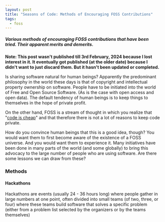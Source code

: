 ```yaml
---
layout: post
title: "Seasons of Code: Methods of Encouraging FOSS Contributions"
tags:
  - foss
---
```


##### Various methods of encouraging FOSS contributions that have been tried. Their apparent merits and demerits. #####

**Note: This post wasn't published till 3rd February, 2024 because I lost interest in it. It eventually got published (at the older date) because I didn't want to just discard them. But it hasn't been updated or completed.**

Is sharing software natural for human beings? Apparently the predominant philosophy in the world these days is that of copyright and intellectual property ownership on software. People have to be initiated into the world of Free and Open Source Software. (As is the case with open access and open data). The default tendency of human beings is to keep things to themselves in the hope of private profit.

On the other hand, FOSS is a stream of thought in which you realize that "[code is cheap](https://youtu.be/2GKMiMo9Po0)" and that therefore there is not a lot of reasons to keep code private.

How do you convince human beings that this is a good idea, though? You would want them to first become aware of the existence of a FOSS universe. And you would want them to experience it. Many initiatives have been done in many parts of the world (and some globally) to bring this advocacy to the large number of people who are using software. Are there some lessons we can draw from these?

### Methods ###

#### Hackathons ####

Hackathons are events (usually 24 - 36 hours long) where people gather in large numbers at one point, often divided into small teams (of two, three, or four) where these teams build software that solves a specific problem (either from a problem list selected by the organizers or by the teams themselves)
